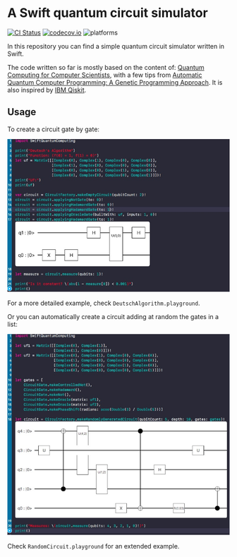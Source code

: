# A Swift quantum circuit simulator

[![CI Status](https://travis-ci.org/indisoluble/SwiftQuantumComputing.svg)](https://travis-ci.org/indisoluble/SwiftQuantumComputing)
[![codecov.io](https://codecov.io/github/indisoluble/SwiftQuantumComputing/coverage.svg)](https://codecov.io/github/indisoluble/SwiftQuantumComputing)
![platforms](https://img.shields.io/badge/platform-iOS%20%7C%20macOS-lightgrey.svg)

In this repository you can find a simple quantum circuit simulator written in Swift.

The code written so far is mostly based on the content of: [Quantum Computing for Computer Scientists](https://www.amazon.com/Quantum-Computing-Computer-Scientists-Yanofsky/dp/0521879965), with a few tips from [Automatic Quantum Computer Programming: A Genetic Programming Approach](https://www.amazon.com/Automatic-Quantum-Computer-Programming-Approach/dp/038736496X). It is also inspired by [IBM Qiskit](https://github.com/Qiskit/qiskit-terra).

## Usage

To create a circuit gate by gate:

![Deutsch's Algorithm](./Images/DeutschAlgorithm.jpg)

For a more detailed example, check `DeutschAlgorithm.playground`.

Or you can automatically create a circuit adding at random the gates in a list:

![Randomly generated circuit](./Images/RandomCircuit.jpg)

Check `RandomCircuit.playground` for an extended example.
